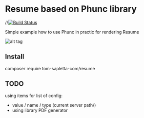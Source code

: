 Resume based on Phunc library
=====
//[![Build Status](https://travis-ci.org/tom-sapletta-com/Resume.svg?branch=master)](https://travis-ci.org)

Simple example how to use Phunc in practic for rendering Resume

![alt tag](https://tom.sapletta.com/screen/chrome_2016-10-21_19-05-23.png)

## Install
composer require tom-sapletta-com/resume

## TODO

using items for list of config:
 + value / name / type (current server path/)
 + using library PDF generator
 

